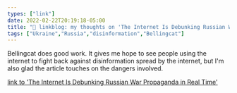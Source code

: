 ```yaml
---
types: ["link"]
date: 2022-02-22T20:19:18-05:00
title: "🔗 linkblog: my thoughts on 'The Internet Is Debunking Russian War Propaganda in Real Time'"
tags: ["Ukraine","Russia","disinformation","Bellingcat"]
---
```

Bellingcat does good work. It gives me hope to see people using the internet to fight back against disinformation spread by the internet, but I'm also glad the article touches on the dangers involved.
 
[link to 'The Internet Is Debunking Russian War Propaganda in Real Time'](https://www.vice.com/en/article/7kb75e/the-internet-is-debunking-russian-war-propaganda-in-real-time)
